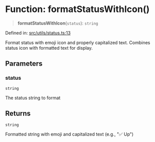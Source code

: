 # Function: formatStatusWithIcon()

> **formatStatusWithIcon**(`status`): `string`

Defined in: [src/utils/status.ts:13](https://github.com/Nick2bad4u/Uptime-Watcher/blob/dca5483e793478722cd3e6e125cafcec5fc771f0/src/utils/status.ts#L13)

Format status with emoji icon and properly capitalized text.
Combines status icon with formatted text for display.

## Parameters

### status

`string`

The status string to format

## Returns

`string`

Formatted string with emoji and capitalized text (e.g., "✅ Up")
